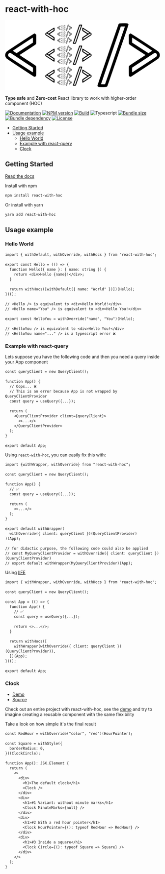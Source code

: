 # react-with-hoc <!-- omit in toc -->

<a href="https://leobastiani.github.io/react-with-hoc/">
  <img src="https://raw.githubusercontent.com/leobastiani/react-with-hoc/main/.github/logo/logo.png" />
</a>

**Type safe** and **Zero-cost** React library to work with higher-order component (HOC)

[![Documentation](https://img.shields.io/badge/docs-blue)](https://leobastiani.github.io/react-with-hoc/)
[![NPM version](https://img.shields.io/npm/v/react-with-hoc)](https://www.npmjs.com/package/react-with-hoc)
[![Build](https://github.com/leobastiani/react-with-hoc/actions/workflows/test.yml/badge.svg)](https://github.com/leobastiani/react-with-hoc/actions/workflows/test.yml)
![Typescript](https://img.shields.io/npm/types/react-with-hoc)
[![Bundle size](https://img.shields.io/bundlephobia/minzip/react-with-hoc)](https://bundlephobia.com/package/react-with-hoc)
[![Bundle dependency](https://badgen.net/bundlephobia/dependency-count/react-with-hoc)](https://www.npmjs.com/package/react-with-hoc?activeTab=dependencies)
[![License](https://img.shields.io/github/license/leobastiani/react-with-hoc)](https://github.com/leobastiani/react-with-hoc/blob/main/LICENSE)

- [Getting Started](#getting-started)
- [Usage example](#usage-example)
  - [Hello World](#hello-world)
  - [Example with react-query](#example-with-react-query)
  - [Clock](#clock)

## Getting Started

[Read the docs](https://leobastiani.github.io/react-with-hoc/)

Install with npm

```bash
npm install react-with-hoc
```

Or install with yarn

```bash
yarn add react-with-hoc
```

## Usage example

### Hello World

```tsx
import { withDefault, withOverride, withHocs } from "react-with-hoc";

export const Hello = (() => {
  function Hello({ name }: { name: string }) {
    return <div>Hello {name}!</div>;
  }

  return withHocs([withDefault({ name: "World" })])(Hello);
})();

// <Hello /> is equivalent to <div>Hello World!</div>
// <Hello name="You" /> is equivalent to <div>Hello You!</div>

export const HelloYou = withOverride("name", "You")(Hello);

// <HelloYou /> is equivalent to <div>Hello You!</div>
// <HelloYou name="..." /> is a typescript error ❌
```

### Example with react-query

Lets suppose you have the following code and then you need a query inside your App component

```tsx
const queryClient = new QueryClient();

function App() {
  // Oops... ❌
  // This is an error because App is not wrapped by QueryClientProvider
  const query = useQuery({...});

  return (
    <QueryClientProvider client={queryClient}>
      <>...</>
    </QueryClientProvider>
  );
}

export default App;
```

Using `react-with-hoc`, you can easily fix this with:

```tsx
import {withWrapper, withOverride} from "react-with-hoc";

const queryClient = new QueryClient();

function App() {
  // ✅
  const query = useQuery({...});

  return (
    <>...</>
  );
}

export default withWrapper(
  withOverride({ client: queryClient })(QueryClientProvider)
)(App);

// for didactic purpose, the following code could also be applied
// const MyQueryClientProvider = withOverride({ client: queryClient })(QueryClientProvider)
// export default withWrapper(MyQueryClientProvider)(App);
```

Using [IIFE](https://developer.mozilla.org/pt-BR/docs/Glossary/IIFE)

```tsx
import { withWrapper, withOverride, withHocs } from "react-with-hoc";

const queryClient = new QueryClient();

const App = (() => {
  function App() {
    // ✅
    const query = useQuery({...});

    return <>...</>;
  }

  return withHocs([
    withWrapper(withOverride({ client: queryClient })(QueryClientProvider)),
  ])(App);
})();

export default App;
```

### Clock

- [Demo](https://leobastiani.github.io/react-with-hoc/example/)
- [Source](https://github.com/leobastiani/react-with-hoc/tree/main/example/src/App.tsx)

Check out an entire project with react-with-hoc, see the [demo](https://leobastiani.github.io/react-with-hoc/example/) and try to imagine creating a reusable component with the same flexibility

Take a look on how simple it's the final result

```tsx
const RedHour = withOverride("color", "red")(HourPointer);

const Square = withStyle({
  borderRadius: 0,
})(ClockCircle);

function App(): JSX.Element {
  return (
    <>
      <div>
        <h1>The default clock</h1>
        <Clock />
      </div>
      <div>
        <h1>#1 Variant: without minute marks</h1>
        <Clock MinuteMarks={null} />
      </div>
      <div>
        <h1>#2 With a red hour pointer</h1>
        <Clock HourPointer={(): typeof RedHour => RedHour} />
      </div>
      <div>
        <h1>#3 Inside a square</h1>
        <Clock Circle={(): typeof Square => Square} />
      </div>
    </>
  );
}
```
